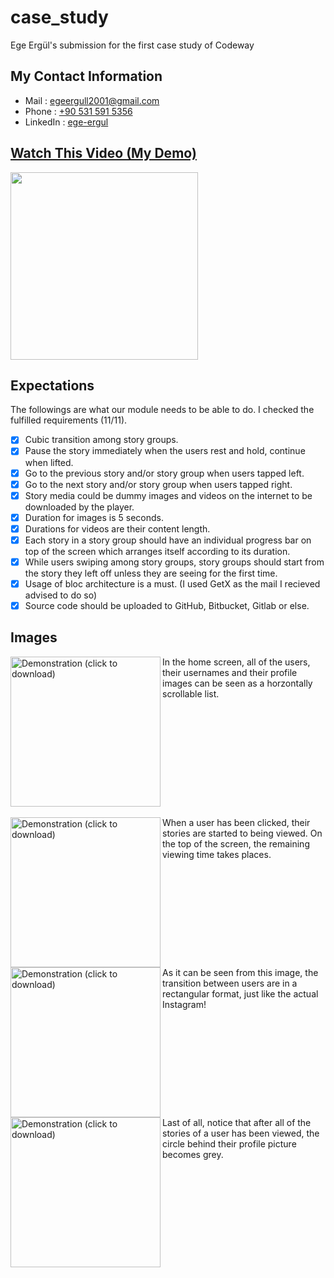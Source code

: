 # case_study
Ege Ergül's submission for the first case study of Codeway

## My Contact Information
* Mail     : [egeergull2001@gmail.com](mailto:egeergull2001@gmail.com)
* Phone    : [+90 531 591 5356](tel:+905315915356)
* LinkedIn : [ege-ergul](https://www.linkedin.com/in/ege-ergul/)

## [Watch This Video (My Demo)](https://youtu.be/ncZAPbEL7fs)
[<img src="https://github.com/egeergul/codeway_case_study/blob/20ee7fe91ad9f9cf6849438580cfc4d2f5549310/readme_images/ss5.png" width="300">](https://youtu.be/ncZAPbEL7fs)

## Expectations
The followings are what our module needs to be able to do. I checked the fulfilled requirements (11/11).
- [x] Cubic transition among story groups.
- [x] Pause the story immediately when the users rest and hold, continue when lifted.
- [x] Go to the previous story and/or story group when users tapped left.
- [x] Go to the next story and/or story group when users tapped right.
- [x] Story media could be dummy images and videos on the internet to be downloaded by the player.
- [x] Duration for images is 5 seconds.
- [x] Durations for videos are their content length.
- [x] Each story in a story group should have an individual progress bar on top of the screen which arranges itself according to its duration.
- [x] While users swiping among story groups, story groups should start from the story they left off unless they are seeing for the first time.
- [x] Usage of bloc architecture is a must. (I used GetX as the mail I recieved advised to do so)
- [x] Source code should be uploaded to GitHub, Bitbucket, Gitlab or else.

## Images
<img alt="Demonstration (click to download)" align="left" src="https://github.com/egeergul/codeway_case_study/blob/122c223bb5e55aafb2e6545bccbf1c5af50dea7c/readme_images/ss1.png" width="240" >
In the home screen, all of the users, their usernames and their profile images can be seen as a horzontally scrollable list.
<br clear="left"/>
<br/>

<img  alt="Demonstration (click to download)" align="left" src="https://github.com/egeergul/codeway_case_study/blob/122c223bb5e55aafb2e6545bccbf1c5af50dea7c/readme_images/ss2.png" width="240" >
When a user has been clicked, their stories are started to being viewed. On the top of the screen, the remaining viewing time takes places.
<br clear="left"/>

<img alt="Demonstration (click to download)"  align="left" src="https://github.com/egeergul/codeway_case_study/blob/122c223bb5e55aafb2e6545bccbf1c5af50dea7c/readme_images/ss3.png" width="240" >
As it can be seen from this image, the transition between users are in a rectangular format, just like the actual Instagram!
<br clear="left"/>

<img  alt="Demonstration (click to download)" align="left" src="https://github.com/egeergul/codeway_case_study/blob/122c223bb5e55aafb2e6545bccbf1c5af50dea7c/readme_images/ss4.png" width="240" >
Last of all, notice that after all of the stories of a user has been viewed, the circle behind their profile picture becomes grey.
<br clear="left"/>
